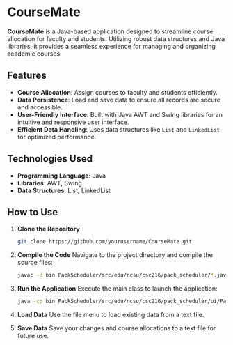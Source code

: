 # CourseMate

**CourseMate** is a Java-based application designed to streamline course allocation for faculty and students. Utilizing robust data structures and Java libraries, it provides a seamless experience for managing and organizing academic courses.

## Features
- **Course Allocation**: Assign courses to faculty and students efficiently.
- **Data Persistence**: Load and save data to ensure all records are secure and accessible.
- **User-Friendly Interface**: Built with Java AWT and Swing libraries for an intuitive and responsive user interface.
- **Efficient Data Handling**: Uses data structures like `List` and `LinkedList` for optimized performance.

## Technologies Used
- **Programming Language**: Java
- **Libraries**: AWT, Swing
- **Data Structures**: List, LinkedList

## How to Use
1. **Clone the Repository**
   ```bash
   git clone https://github.com/yourusername/CourseMate.git
   ```

2. **Compile the Code**
   Navigate to the project directory and compile the source files:
   ```bash
   javac -d bin PackScheduler/src/edu/ncsu/csc216/pack_scheduler/*.java
   ```

3. **Run the Application**
   Execute the main class to launch the application:
   ```bash
   java -cp bin PackScheduler/src/edu/ncsu/csc216/pack_scheduler/ui/PackSchedulerGUI.java
   ```

4. **Load Data**
   Use the file menu to load existing data from a text file.

5. **Save Data**
   Save your changes and course allocations to a text file for future use.





